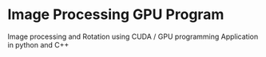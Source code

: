 # Image Processing GPU Program
Image processing and Rotation using CUDA / GPU programming Application in python and C++
